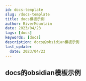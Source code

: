 ```yaml
---
id: docs-template
slug: /docs-template
title: docs模板示例
author: RiverMountain  
date: 2023/04/23
tags: [docs]  
keywords: [docs]
description: docs的obsidian模板示例
last_update:
  date: 2023/04/23
---  
```


## docs的obsidian模板示例

<!-- truncate -->